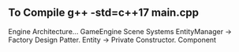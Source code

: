 To Compile 
g++ -std=c++17 main.cpp
--------------------------------------------------------------------

Engine Architecture...
GameEngine
    Scene
        Systems
        EntityManager        -> Factory Design Patter.
            Entity           -> Private Constructor.
                Component